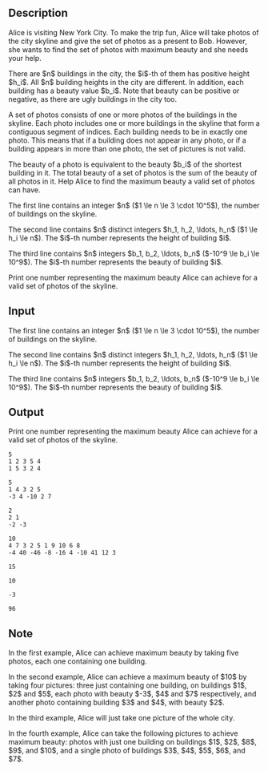 ## Description

<div><p>Alice is visiting New York City. To make the trip fun, Alice will take photos of the city skyline and give the set of photos as a present to Bob. However, she wants to find the set of photos with maximum beauty and she needs your help. </p><p>There are $n$ buildings in the city, the $i$-th of them has positive height $h_i$. All $n$ building heights in the city are different. In addition, each building has a beauty value $b_i$. Note that beauty can be positive or negative, as there are ugly buildings in the city too. </p><p>A set of photos consists of one or more photos of the buildings in the skyline. Each photo includes one or more buildings in the skyline that form a contiguous segment of indices. Each building needs to be in <span class="tex-font-style-bf">exactly one</span> photo. This means that if a building does not appear in any photo, or if a building appears in more than one photo, the set of pictures is not valid. </p><p>The beauty of a photo is equivalent to the beauty $b_i$ of the shortest building in it. The total beauty of a set of photos is the sum of the beauty of all photos in it. Help Alice to find the maximum beauty a valid set of photos can have. </p></div><div class="input-specification"><p>The first line contains an integer $n$ ($1 \le n \le 3 \cdot 10^5$), the number of buildings on the skyline. </p><p>The second line contains $n$ distinct integers $h_1, h_2, \ldots, h_n$ ($1 \le h_i \le n$). The $i$-th number represents the height of building $i$.</p><p>The third line contains $n$ integers $b_1, b_2, \ldots, b_n$ ($-10^9 \le b_i \le 10^9$). The $i$-th number represents the beauty of building $i$.</p></div><div class="output-specification"><p>Print one number representing the maximum beauty Alice can achieve for a valid set of photos of the skyline. </p></div>

## Input

<p>The first line contains an integer $n$ ($1 \le n \le 3 \cdot 10^5$), the number of buildings on the skyline. </p><p>The second line contains $n$ distinct integers $h_1, h_2, \ldots, h_n$ ($1 \le h_i \le n$). The $i$-th number represents the height of building $i$.</p><p>The third line contains $n$ integers $b_1, b_2, \ldots, b_n$ ($-10^9 \le b_i \le 10^9$). The $i$-th number represents the beauty of building $i$.</p>

## Output

<p>Print one number representing the maximum beauty Alice can achieve for a valid set of photos of the skyline. </p>





```input1
5
1 2 3 5 4
1 5 3 2 4
```




```input2
5
1 4 3 2 5
-3 4 -10 2 7
```




```input3
2
2 1
-2 -3
```




```input4
10
4 7 3 2 5 1 9 10 6 8
-4 40 -46 -8 -16 4 -10 41 12 3
```




```output1
15
```




```output2
10
```




```output3
-3
```




```output4
96
```



## Note

<p>In the first example, Alice can achieve maximum beauty by taking five photos, each one containing one building. </p><p>In the second example, Alice can achieve a maximum beauty of $10$ by taking four pictures: three just containing one building, on buildings $1$, $2$ and $5$, each photo with beauty $-3$, $4$ and $7$ respectively, and another photo containing building $3$ and $4$, with beauty $2$. </p><p>In the third example, Alice will just take one picture of the whole city.</p><p>In the fourth example, Alice can take the following pictures to achieve maximum beauty: photos with just one building on buildings $1$, $2$, $8$, $9$, and $10$, and a single photo of buildings $3$, $4$, $5$, $6$, and $7$. </p>
